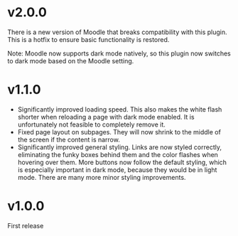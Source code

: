 # v2.0.0

There is a new version of Moodle that breaks compatibility with this plugin. This is a hotfix to ensure basic functionality is restored.

Note: Moodle now supports dark mode natively, so this plugin now switches to dark mode based on the Moodle setting.

# v1.1.0

- Significantly improved loading speed. This also makes the white flash shorter when reloading a page with dark mode enabled. It is unfortunately not feasible to completely remove it.
- Fixed page layout on subpages. They will now shrink to the middle of the screen if the content is narrow.
- Significantly improved general styling. Links are now styled correctly, eliminating the funky boxes behind them and the color flashes when hovering over them. More buttons now follow the default styling, which is especially important in dark mode, because they would be in light mode. There are many more minor styling improvements.

# v1.0.0

First release

